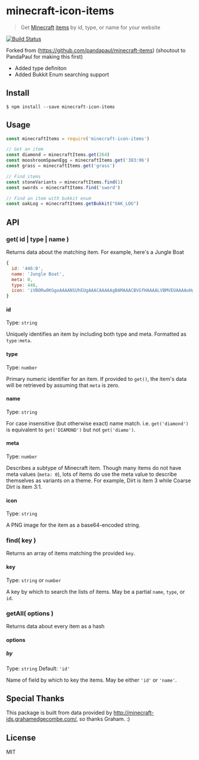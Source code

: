 # minecraft-icon-items

> Get [Minecraft](https://minecraft.net) [items](http://minecraft-ids.grahamedgecombe.com/) by id, type, or name for your website

[![Build Status](https://app.travis-ci.com/ComminQ/minecraft-icon-items.svg?branch=master)](https://travis-ci.org/ComminQ/minecraft-icon-items)

Forked from (https://github.com/pandapaul/minecraft-items) (shoutout to PandaPaul for making this first)

- Added type definiton
- Added Bukkit Enum searching support

## Install

```
$ npm install --save minecraft-icon-items
```


## Usage

```js
const minecraftItems = require('minecraft-icon-items')

// Get an item
const diamond = minecraftItems.get(264)
const mooshroomSpawnEgg = minecraftItems.get('383:96')
const grass = minecraftItems.get('grass')

// Find items
const stoneVariants = minecraftItems.find(1)
const swords = minecraftItems.find('sword')

// Find an item with bukkit enum
const oakLog = minecraftItems.getBukkit("OAK_LOG")
```


## API

### get( id | type | name )

Returns data about the matching item.  For example, here's a Jungle Boat
```js
{
  id: '446:0',
  name: 'Jungle Boat',
  meta: 0,
  type: 446,
  icon: 'iVBORw0KGgoAAAANSUhEUgAAACAAAAAgBAMAAACBVGfHAAAALVBMVEUAAAAoHgqLaCVHLx9mRCyHWTp2TjOacVRSNyS4h2RpThyIZSSOZEJsUR12WB9O084eAAAAAXRSTlMAQObYZgAAAI9JREFUKFOl0TEZwzAMhFFROAqm8FMQBVMIBVMQBVEoBVMQhVAIhi7J0Mbp0tv0vtN0ZmYm2Wfu0ATAI6iBe++dBxC4u2+9D1ZwntLWxxpwd3e1H3B+NMVgDYl7ROgl9ABJRARqmlpDJQFZ2o+pBRiZSVVpHlflC4xKshLNY1+DkRSYac59DXYtoGuxG/yZN7Ieb5H4FFC4AAAAAElFTkSuQmCC'
}
```

#### id

Type: `string`

Uniquely identifies an item by including both type and meta. Formatted as `type:meta`.

#### type

Type: `number`

Primary numeric identifier for an item. If provided to `get()`, the item's data will be retrieved by assuming that `meta` is zero.

#### name

Type: `string`

For case insensitive (but otherwise exact) name match. i.e. `get('diamond')` is equivalent to `get('DIAMOND')` but not `get('diamo')`.

#### meta

Type: `number`

Describes a subtype of Minecraft item. Though many items do not have meta values (`meta: 0`), lots of items do use the meta value to describe themselves as variants on a theme.  For example, Dirt is item 3 while Coarse Dirt is item 3:1.

#### icon

Type: `string`

A PNG image for the item as a base64-encoded string.


### find( key )

Returns an array of items matching the provided `key`.

#### key

Type: `string` or `number`

A key by which to search the lists of items. May be a partial `name`, `type`, or `id`.


### getAll( options )

Returns data about every item as a hash

#### options

##### by

Type: `string`
Default: `'id'`

Name of field by which to key the items. May be either `'id'` or `'name'`.


## Special Thanks

This package is built from data provided by http://minecraft-ids.grahamedgecombe.com/, so thanks Graham. :)


## License

MIT
